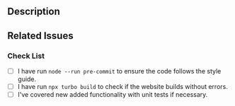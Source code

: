 ## Description

<!-- Write a brief description of the changes introduced by this PR -->

## Related Issues

<!--
  Link to the issue that is fixed by this PR (if there is one)
  e.g. Fixes #1234, Addresses #1234, Related to #1234, etc.
-->

### Check List

<!--
ATTENTION
Please follow this check list to ensure that you've followed all items before opening this PR
You can check the items by adding an `x` between the brackets, like this: `[x]`
-->

- [ ] I have run `node --run pre-commit` to ensure the code follows the style guide.
- [ ] I have run `npx turbo build` to check if the website builds without errors.
- [ ] I've covered new added functionality with unit tests if necessary.
